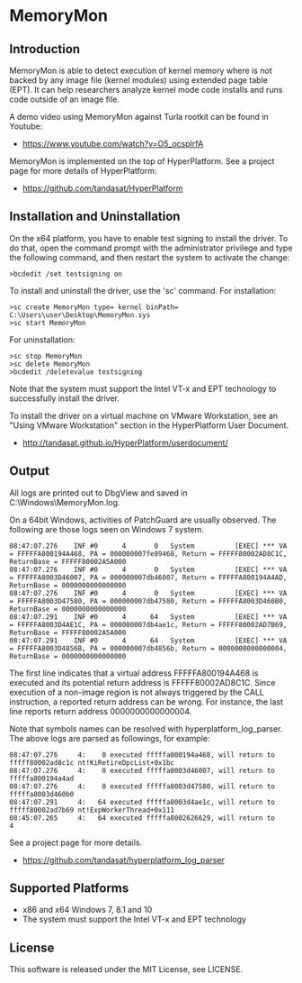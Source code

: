 MemoryMon
==========

Introduction
-------------
MemoryMon is able to detect execution of kernel memory where is not backed by
any image file (kernel modules) using extended page table (EPT). It can help
researchers analyze kernel mode code installs and runs code outside of an image
file.

A demo video using MemoryMon against Turla rootkit can be found in Youtube:
- https://www.youtube.com/watch?v=O5_ocsplrfA

MemoryMon is implemented on the top of HyperPlatform. See a project page for
more details of HyperPlatform:
- https://github.com/tandasat/HyperPlatform


Installation and Uninstallation
--------------------------------
On the x64 platform, you have to enable test signing to install the driver.
To do that, open the command prompt with the administrator privilege and type
the following command, and then restart the system to activate the change:

    >bcdedit /set testsigning on

To install and uninstall the driver, use the 'sc' command. For installation:

    >sc create MemoryMon type= kernel binPath= C:\Users\user\Desktop\MemoryMon.sys
    >sc start MemoryMon

For uninstallation:

    >sc stop MemoryMon
    >sc delete MemoryMon
    >bcdedit /deletevalue testsigning


Note that the system must support the Intel VT-x and EPT technology to
successfully install the driver.

To install the driver on a virtual machine on VMware Workstation, see an "Using
VMware Workstation" section in the HyperPlatform User Document.
- http://tandasat.github.io/HyperPlatform/userdocument/


Output
-------
All logs are printed out to DbgView and saved in C:\Windows\MemoryMon.log.

On a 64bit Windows, activities of PatchGuard are usually observed. The following
are those logs seen on Windows 7 system.

    08:47:07.276	INF	#0	    4	    0	System         	[EXEC] *** VA = FFFFFA800194A468, PA = 000000007fe89468, Return = FFFFF80002AD8C1C, ReturnBase = FFFFF80002A5A000
    08:47:07.276	INF	#0	    4	    0	System         	[EXEC] *** VA = FFFFFA8003D46007, PA = 000000007db46007, Return = FFFFFA800194A4AD, ReturnBase = 0000000000000000
    08:47:07.276	INF	#0	    4	    0	System         	[EXEC] *** VA = FFFFFA8003D47580, PA = 000000007db47580, Return = FFFFFA8003D460B0, ReturnBase = 0000000000000000
    08:47:07.291	INF	#0	    4	   64	System         	[EXEC] *** VA = FFFFFA8003D4AE1C, PA = 000000007db4ae1c, Return = FFFFF80002AD7B69, ReturnBase = FFFFF80002A5A000
    08:47:07.291	INF	#0	    4	   64	System         	[EXEC] *** VA = FFFFFA8003D4856B, PA = 000000007db4856b, Return = 0000000000000004, ReturnBase = 0000000000000000

The first line indicates that a virtual address FFFFFA800194A468 is executed and
its potential return address is FFFFF80002AD8C1C. Since execution of a non-image
region is not always triggered by the CALL instruction, a reported return address
can be wrong. For instance, the last line reports return address 0000000000000004.

Note that symbols names can be resolved with hyperplatform_log_parser. The above
logs are parsed as followings, for example:

    08:47:07.276     4:    0 executed fffffa800194a468, will return to fffff80002ad8c1c nt!KiRetireDpcList+0x1bc
    08:47:07.276     4:    0 executed fffffa8003d46007, will return to fffffa800194a4ad
    08:47:07.276     4:    0 executed fffffa8003d47580, will return to fffffa8003d460b0
    08:47:07.291     4:   64 executed fffffa8003d4ae1c, will return to fffff80002ad7b69 nt!ExpWorkerThread+0x111
    08:45:07.265     4:   64 executed fffffa8002626629, will return to                4

See a project page for more details.
- https://github.com/tandasat/hyperplatform_log_parser


Supported Platforms
----------------------
- x86 and x64 Windows 7, 8.1 and 10
- The system must support the Intel VT-x and EPT technology


License
--------
This software is released under the MIT License, see LICENSE.
